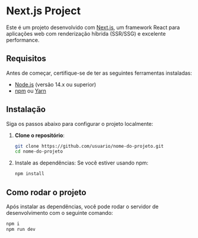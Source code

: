 # Next.js Project

Este é um projeto desenvolvido com [Next.js](https://nextjs.org/), um framework React para aplicações web com renderização híbrida (SSR/SSG) e excelente performance.

## Requisitos

Antes de começar, certifique-se de ter as seguintes ferramentas instaladas:

- [Node.js](https://nodejs.org/en/) (versão 14.x ou superior)
- [npm](https://www.npmjs.com/) ou [Yarn](https://yarnpkg.com/)

## Instalação

Siga os passos abaixo para configurar o projeto localmente:

1. **Clone o repositório**:
   ```bash
   git clone https://github.com/usuario/nome-do-projeto.git
   cd nome-do-projeto

2. Instale as dependências: Se você estiver usando npm:
   ```bash
   npm install

## Como rodar o projeto
Após instalar as dependências, você pode rodar o servidor de desenvolvimento com o seguinte comando:
  ```bash
  npm i
  npm run dev
